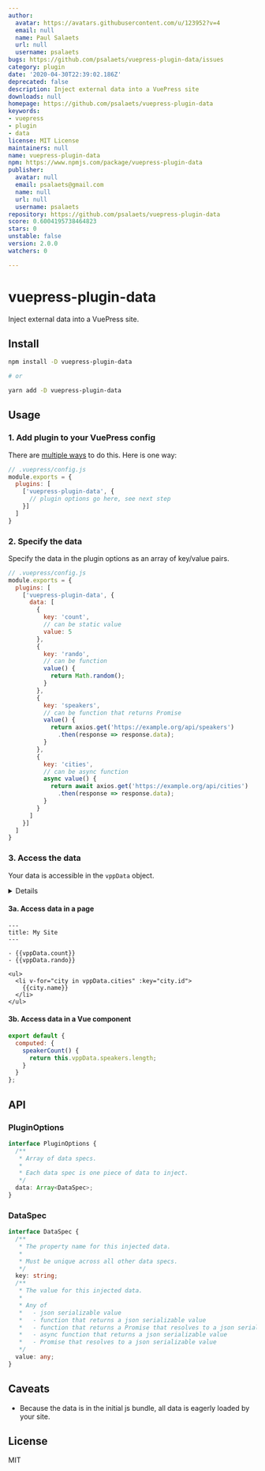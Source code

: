 ```yaml
---
author:
  avatar: https://avatars.githubusercontent.com/u/123952?v=4
  email: null
  name: Paul Salaets
  url: null
  username: psalaets
bugs: https://github.com/psalaets/vuepress-plugin-data/issues
category: plugin
date: '2020-04-30T22:39:02.186Z'
deprecated: false
description: Inject external data into a VuePress site
downloads: null
homepage: https://github.com/psalaets/vuepress-plugin-data
keywords:
- vuepress
- plugin
- data
license: MIT License
maintainers: null
name: vuepress-plugin-data
npm: https://www.npmjs.com/package/vuepress-plugin-data
publisher:
  avatar: null
  email: psalaets@gmail.com
  name: null
  url: null
  username: psalaets
repository: https://github.com/psalaets/vuepress-plugin-data
score: 0.6004195738464823
stars: 0
unstable: false
version: 2.0.0
watchers: 0

---
```


# vuepress-plugin-data

Inject external data into a VuePress site.

## Install

```bash
npm install -D vuepress-plugin-data

# or

yarn add -D vuepress-plugin-data
```

## Usage

### 1. Add plugin to your VuePress config

There are [multiple ways](https://vuepress.vuejs.org/plugin/using-a-plugin.html) to do this. Here is one way:

```js
// .vuepress/config.js
module.exports = {
  plugins: [
    ['vuepress-plugin-data', {
      // plugin options go here, see next step
    }]
  ]
}
```

### 2. Specify the data

Specify the data in the plugin options as an array of key/value pairs.

```js
// .vuepress/config.js
module.exports = {
  plugins: [
    ['vuepress-plugin-data', {
      data: [
        {
          key: 'count',
          // can be static value
          value: 5
        },
        {
          key: 'rando',
          // can be function
          value() {
            return Math.random();
          }
        },
        {
          key: 'speakers',
          // can be function that returns Promise
          value() {
            return axios.get('https://example.org/api/speakers')
              .then(response => response.data);
          }
        },
        {
          key: 'cities',
          // can be async function
          async value() {
            return await axios.get('https://example.org/api/cities')
              .then(response => response.data);
          }
        }
      ]
    }]
  ]
}
```

### 3. Access the data

Your data is accessible in the `vppData` object.

<details>

Data is injected using a [global mixin](https://vuejs.org/v2/guide/mixins.html#Global-Mixin):

```js
Vue.mixin({
  data() {
    return {
      vppData: {
        // Your data will be in here by the keys you specified
      }
    };
  }
});
```

This means all pages and components can access the data directly.
</details>

#### 3a. Access data in a page

```text
---
title: My Site
---

- {{vppData.count}}
- {{vppData.rando}}

<ul>
  <li v-for="city in vppData.cities" :key="city.id">
    {{city.name}}
  </li>
</ul>
```

#### 3b. Access data in a Vue component

```js
export default {
  computed: {
    speakerCount() {
      return this.vppData.speakers.length;
    }
  }
};
```

## API

### PluginOptions

```ts
interface PluginOptions {
  /**
   * Array of data specs.
   *
   * Each data spec is one piece of data to inject.
   */
  data: Array<DataSpec>;
}
```

### DataSpec

```ts
interface DataSpec {
  /**
   * The property name for this injected data.
   *
   * Must be unique across all other data specs.
   */
  key: string;
  /**
   * The value for this injected data.
   *
   * Any of
   *   - json serializable value
   *   - function that returns a json serializable value
   *   - function that returns a Promise that resolves to a json serializable value
   *   - async function that returns a json serializable value
   *   - Promise that resolves to a json serializable value
   */
  value: any;
}
```

## Caveats

- Because the data is in the initial js bundle, all data is eagerly loaded by your site.

## License

MIT
